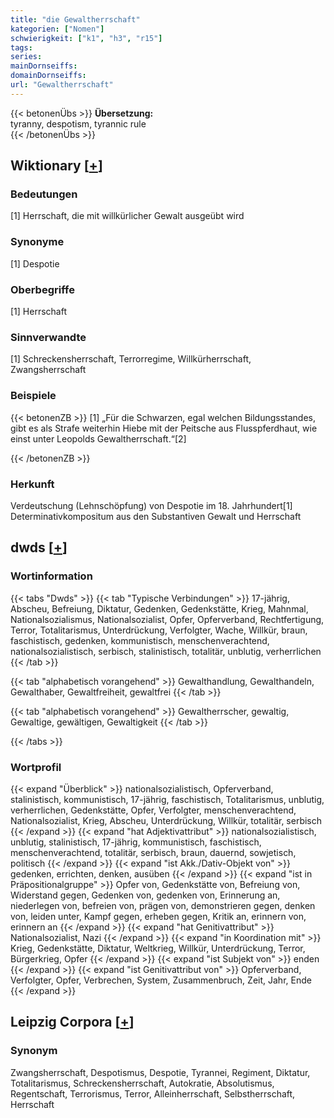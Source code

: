 ```yaml
---
title: "die Gewaltherrschaft"
kategorien: ["Nomen"]
schwierigkeit: ["k1", "h3", "r15"]
tags:
series:
mainDornseiffs:
domainDornseiffs:
url: "Gewaltherrschaft"
---
```


{{< betonenÜbs >}}
**Übersetzung:**  
tyranny, despotism, tyrannic  rule  
{{< /betonenÜbs >}}

## Wiktionary [[+](https://de.wiktionary.org/wiki/Gewaltherrschaft)]

### Bedeutungen
[1] Herrschaft, die mit willkürlicher Gewalt ausgeübt wird  

### Synonyme
[1] Despotie  

### Oberbegriffe
[1] Herrschaft  

### Sinnverwandte
[1] Schreckensherrschaft, Terrorregime, Willkürherrschaft, Zwangsherrschaft  

### Beispiele
{{< betonenZB >}}
[1] „Für die Schwarzen, egal welchen Bildungsstandes, gibt es als Strafe weiterhin Hiebe mit der Peitsche aus Flusspferdhaut, wie einst unter Leopolds Gewaltherrschaft.“[2]  

{{< /betonenZB >}}
### Herkunft
Verdeutschung (Lehnschöpfung) von Despotie im 18. Jahrhundert[1]  
Determinativkompositum aus den Substantiven Gewalt und Herrschaft  



## dwds [[+](https://www.dwds.de/wb/Gewaltherrschaft)]

### Wortinformation
{{< tabs "Dwds" >}}
{{< tab "Typische Verbindungen" >}}
17-jährig, Abscheu, Befreiung, Diktatur, Gedenken, Gedenkstätte, Krieg, Mahnmal, Nationalsozialismus, Nationalsozialist, Opfer, Opferverband, Rechtfertigung, Terror, Totalitarismus, Unterdrückung, Verfolgter, Wache, Willkür, braun, faschistisch, gedenken, kommunistisch, menschenverachtend, nationalsozialistisch, serbisch, stalinistisch, totalitär, unblutig, verherrlichen
{{< /tab >}}

{{< tab "alphabetisch vorangehend" >}}
Gewalthandlung, Gewalthandeln, Gewalthaber, Gewaltfreiheit, gewaltfrei
{{< /tab >}}

{{< tab "alphabetisch vorangehend" >}}
Gewaltherrscher, gewaltig, Gewaltige, gewältigen, Gewaltigkeit
{{< /tab >}}

{{< /tabs >}}

### Wortprofil
{{< expand "Überblick" >}} nationalsozialistisch, Opferverband, stalinistisch, kommunistisch, 17-jährig, faschistisch, Totalitarismus, unblutig, verherrlichen, Gedenkstätte, Opfer, Verfolgter, menschenverachtend, Nationalsozialist, Krieg, Abscheu, Unterdrückung, Willkür, totalitär, serbisch {{< /expand >}}
{{< expand "hat Adjektivattribut" >}} nationalsozialistisch, unblutig, stalinistisch, 17-jährig, kommunistisch, faschistisch, menschenverachtend, totalitär, serbisch, braun, dauernd, sowjetisch, politisch {{< /expand >}}
{{< expand "ist Akk./Dativ-Objekt von" >}} gedenken, errichten, denken, ausüben {{< /expand >}}
{{< expand "ist in Präpositionalgruppe" >}} Opfer von, Gedenkstätte von, Befreiung von, Widerstand gegen, Gedenken von, gedenken von, Erinnerung an, niederlegen von, befreien von, prägen von, demonstrieren gegen, denken von, leiden unter, Kampf gegen, erheben gegen, Kritik an, erinnern von, erinnern an {{< /expand >}}
{{< expand "hat Genitivattribut" >}} Nationalsozialist, Nazi {{< /expand >}}
{{< expand "in Koordination mit" >}} Krieg, Gedenkstätte, Diktatur, Weltkrieg, Willkür, Unterdrückung, Terror, Bürgerkrieg, Opfer {{< /expand >}}
{{< expand "ist Subjekt von" >}} enden {{< /expand >}}
{{< expand "ist Genitivattribut von" >}} Opferverband, Verfolgter, Opfer, Verbrechen, System, Zusammenbruch, Zeit, Jahr, Ende {{< /expand >}}

## Leipzig Corpora [[+](https://corpora.uni-leipzig.de/en/res?word=Gewaltherrschaft&corpusId=deu_newscrawl-public_2018)]


### Synonym
Zwangsherrschaft, Despotismus, Despotie, Tyrannei, Regiment, Diktatur, Totalitarismus, Schreckensherrschaft, Autokratie, Absolutismus, Regentschaft, Terrorismus, Terror, Alleinherrschaft, Selbstherrschaft, Herrschaft


